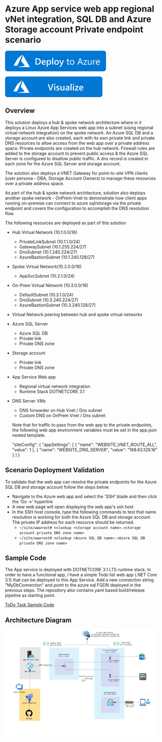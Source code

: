 # Azure App service web app regional vNet integration, SQL DB and Azure Storage account Private endpoint scenario

[![Deploy To Azure](https://raw.githubusercontent.com/Azure/azure-quickstart-templates/master/1-CONTRIBUTION-GUIDE/images/deploytoazure.svg?sanitize=true)](https://portal.azure.com/#create/Microsoft.Template/uri/https%3A%2F%2Fraw.githubusercontent.com%2Fsaikovvuri%2Fazuresql-privatelink%2Fmaster%2Fazuredeploy.json)

[![Visualize](https://raw.githubusercontent.com/Azure/azure-quickstart-templates/master/1-CONTRIBUTION-GUIDE/images/visualizebutton.svg?sanitize=true)](http://armviz.io/#/?load=https%3A%2F%2Fraw.githubusercontent.com%2Fsaikovvuri%2Fazuresql-privatelink%2Fmaster%2Fazuredeploy.json)

## Overview

This solution deploys a hub & spoke network architecture where in it deploys a Linux Azure App Services web app into a subnet (using regional virtual network integration) on the spoke network. An Azure SQL DB and a storage account are also created, each with its own private link and private DNS resources to allow access from the web app over a private address space. Private endpoints are created on the hub network. Firewall rules are added to the storage account to prevent public access & the Azure SQL Server is configured to disallow public traffic. A dns record is created in each zone for the Azure SQL Server and storage account.

The solution also deploys a VNET Gateway for point-to-site VPN clients (user persona - DBA, Storage Account Owners) to manage these resources over a private address space.

As part of the hub & spoke network architecture, solution also deploys another spoke network - OnPrem-Vnet to demonstrate how client apps running on-premise can connect to azure sql/storage via the private endpoint and covers the configuration to accomplish the DNS resolution flow

The following resources are deployed as part of this solution

- Hub Virtual Network (10.1.0.0/16)
  - PrivateLinkSubnet (10.1.1.0/24)
  - GatewaySubnet (10.1.255.224/27)
  - DnsSubnet (10.1.240.224/27)
  - AzureBastionSubnet (10.1.240.128/27)
- Spoke Virtual Network(10.2.0.0/16)
  - AppSvcSubnet (10.2.1.0/24)
- On-Prem Virtual Network (10.3.0.0/16)
  - DefaultSubnet (10.3.1.0/24)
  - DnsSubnet (10.3.240.224/27)
  - AzureBastionSubnet (10.3.240.128/27)
- Virtual Network peering between hub and spoke virtual networks
- Azure SQL Server
  - Azure SQL DB
  - Private link
  - Private DNS zone
- Storage account
  - Private link
  - Private DNS zone
- App Service Web app
  - Regional virtual network integration
  - Runtime Stack DOTNETCORE 3.1
- DNS Server VMs
  - DNS forwarder on Hub Vnet / Dns subnet
  - Custom DNS on OnPrem Vnet / Dns subnet

  Note that for traffic to pass from the web app to the private endpoints, the following web app environment variables must be set in the app.json nested template.

  "siteConfig": {
                    "appSettings": [
                        {
                            "name": "WEBSITE_VNET_ROUTE_ALL",
                            "value": 1
                        },
                        {
                            "name": "WEBSITE_DNS_SERVER",
                            "value": "168.63.129.16"
                        }
                    ]
                }

## Scenario Deployment Validation

To validate that the web app can resolve the private endpoints for the Azure SQL DB and storage account follow the steps below.

- Navigate to the Azure web app and select the 'SSH' blade and then click the 'Go ->' hyperlink
- A new web page will open displaying the web app's ssh host
- In the SSH host console, type the following commands to test that name resolution is working for both the Azure SQL DB and storage account. The private IP address for each resource should be returned.
  - `~/site/wwwroot# nslookup <storage account name>.<storage account private DNS zone name>`
  - `~/site/wwwroot# nslookup <Azure SQL DB name>.<Azure SQL DB private DNS zone name>`

## Sample Code

The App service is deployed with DOTNETCORE 3.1 LTS runtime stack.  In order to have a functional app, I have a simple Todo list web app (.NET Core 3.1) that can be deployed to this App Service. Add a new connection string "MyDbConnection" and point to the azure sql FQDN deployed in the previous steps.  The repository also contains yaml based build/release pipeline as starting point.

[ToDo Task Sample Code](https://github.com/saikovvuri/dotnetcore-azurepipeline)

## Architecture Diagram

![Architecture diagram](./AzureSqlPrivateLink_SolutionArchitecture.PNG "Solution Architecture")
